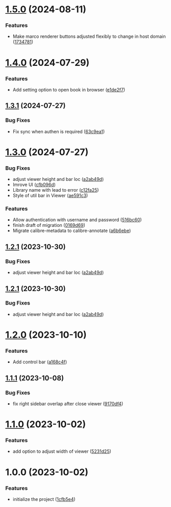 # [1.5.0](https://github.com/duydl/logseq-calibre-annotation/compare/v1.4.0...v1.5.0) (2024-08-11)


### Features

* Make marco renderer buttons adjusted flexibly to change in host domain ([1734781](https://github.com/duydl/logseq-calibre-annotation/commit/1734781b55b7638cb28b30013cf93067afad7a69))

# [1.4.0](https://github.com/duydl/logseq-calibre-annotation/compare/v1.3.1...v1.4.0) (2024-07-29)


### Features

* Add setting option to open book in browser ([e1de2f7](https://github.com/duydl/logseq-calibre-annotation/commit/e1de2f728d6e6f3e12752ade1354cc73c56796cc))

## [1.3.1](https://github.com/duydl/logseq-calibre-annotation/compare/v1.3.0...v1.3.1) (2024-07-27)


### Bug Fixes

* Fix sync when authen is required ([63c9ea1](https://github.com/duydl/logseq-calibre-annotation/commit/63c9ea114e0705903d28e3c4741e9674cdff6ea4))

# [1.3.0](https://github.com/duydl/logseq-calibre-annotation/compare/v1.2.0...v1.3.0) (2024-07-27)


### Bug Fixes

* adjust viewer height and bar loc ([a2ab49d](https://github.com/duydl/logseq-calibre-annotation/commit/a2ab49da367a84fdc213e65d4f14d1a592ee9720))
* Imrove UI ([cfb096d](https://github.com/duydl/logseq-calibre-annotation/commit/cfb096d2bbce277b95b8ccf538ff5f478deb951c))
* Library name with <space> lead to error ([c12fa25](https://github.com/duydl/logseq-calibre-annotation/commit/c12fa25a75678804e5b7e7cb89a5e3b939a540cd))
* Style of util bar in Viewer ([ae591c3](https://github.com/duydl/logseq-calibre-annotation/commit/ae591c30e2b286afdda7689318e385bf125a8d28))


### Features

* Allow authentication with username and password ([516bc60](https://github.com/duydl/logseq-calibre-annotation/commit/516bc601a673ab3f05725ef498b0f9357f2d3d4c))
* finish draft of migration ([0169d69](https://github.com/duydl/logseq-calibre-annotation/commit/0169d69e3b3e1856b8636a9d04db93e6055f9d56))
* Migrate calibre-metadata to calibre-annotate ([a6b6ebe](https://github.com/duydl/logseq-calibre-annotation/commit/a6b6ebe85168d43788246b11d9075a21a3ddb952))

## [1.2.1](https://github.com/duydl/logseq-calibre-annotation/compare/v1.2.0...v1.2.1) (2023-10-30)


### Bug Fixes

* adjust viewer height and bar loc ([a2ab49d](https://github.com/duydl/logseq-calibre-annotation/commit/a2ab49da367a84fdc213e65d4f14d1a592ee9720))

## [1.2.1](https://github.com/duydl/logseq-calibre-annotation/compare/v1.2.0...v1.2.1) (2023-10-30)


### Bug Fixes

* adjust viewer height and bar loc ([a2ab49d](https://github.com/duydl/logseq-calibre-annotation/commit/a2ab49da367a84fdc213e65d4f14d1a592ee9720))

# [1.2.0](https://github.com/duydl/logseq-calibre-annotation/compare/v1.1.1...v1.2.0) (2023-10-10)


### Features

* Add control bar ([a168c4f](https://github.com/duydl/logseq-calibre-annotation/commit/a168c4f9c33821e34c0599063e6d8bfdb6dce656))

## [1.1.1](https://github.com/duydl/logseq-calibre-annotation/compare/v1.1.0...v1.1.1) (2023-10-08)


### Bug Fixes

* fix right sidebar overlap after close viewer ([9170df4](https://github.com/duydl/logseq-calibre-annotation/commit/9170df4da4d67544a4fb17a9b63ea99ce5671a6d))

# [1.1.0](https://github.com/duydl/logseq-calibre-annotation/compare/v1.0.0...v1.1.0) (2023-10-02)


### Features

* add option to adjust width of viewer ([5231d25](https://github.com/duydl/logseq-calibre-annotation/commit/5231d252044b90edb62ad334044ceacc4028bc3c))

# 1.0.0 (2023-10-02)


### Features

* initialize the project ([1cfb5e4](https://github.com/duydl/logseq-calibre-annotation/commit/1cfb5e49bef83511d887f4d1314310f4b66d5c74))
